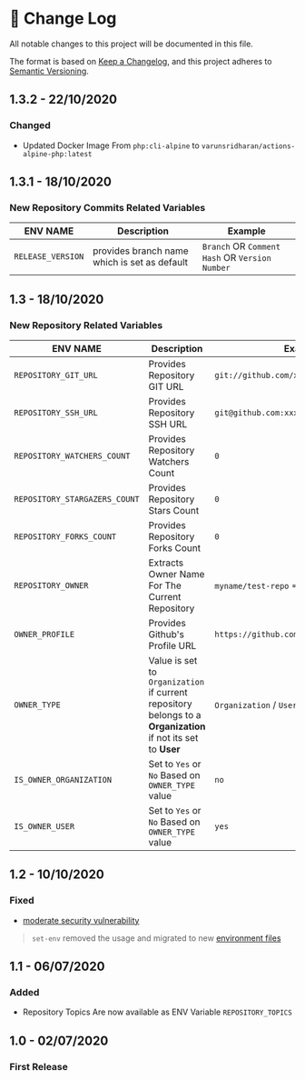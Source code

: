 # 📝  Change Log

All notable changes to this project will be documented in this file.

The format is based on [Keep a Changelog](https://keepachangelog.com/en/1.0.0/), and this project adheres to [Semantic Versioning](https://semver.org/spec/v2.0.0.html).

## 1.3.2 - 22/10/2020
### Changed
* Updated Docker Image From `php:cli-alpine` to `varunsridharan/actions-alpine-php:latest`

## 1.3.1 - 18/10/2020
### New Repository Commits Related Variables
| ENV NAME | Description | Example |
| :---: | --- | --- |
|`RELEASE_VERSION` | provides branch name which is set as default | `Branch` OR `Comment Hash` OR `Version Number` |


## 1.3 - 18/10/2020
### New Repository Related Variables
| ENV NAME | Description | Example |
| --- | --- | --- |
| `REPOSITORY_GIT_URL` | Provides Repository GIT URL | `git://github.com/xxx/xxx.git` |
| `REPOSITORY_SSH_URL` | Provides Repository SSH URL | `git@github.com:xxx/xxx.git` |
| `REPOSITORY_WATCHERS_COUNT` | Provides Repository Watchers Count | `0` |
| `REPOSITORY_STARGAZERS_COUNT` | Provides Repository Stars Count | `0` |
| `REPOSITORY_FORKS_COUNT` | Provides Repository Forks Count | `0` |
| `REPOSITORY_OWNER` | Extracts Owner Name For The Current Repository | `myname/test-repo` => `myname` |
| `OWNER_PROFILE` | Provides Github's Profile URL | `https://github.com/${REPOSITORY_OWNER}` |
| `OWNER_TYPE` | Value is set to `Organization` if current repository belongs to a **Organization** if not its set to **User** | `Organization` / `User` |
| `IS_OWNER_ORGANIZATION` |Set to `Yes` or `No` Based on `OWNER_TYPE` value  | `no` |
| `IS_OWNER_USER` | Set to `Yes` or `No` Based on `OWNER_TYPE` value | `yes` |

## 1.2 - 10/10/2020
### Fixed
* [ moderate security vulnerability](https://github.blog/changelog/2020-10-01-github-actions-deprecating-set-env-and-add-path-commands/) 
> `set-env` removed the usage and migrated to new [environment files](https://docs.github.com/en/free-pro-team@latest/actions/reference/workflow-commands-for-github-actions#environment-files)

## 1.1 - 06/07/2020
### Added
* Repository Topics Are now available as ENV Variable `REPOSITORY_TOPICS`

## 1.0 - 02/07/2020
### First Release

<!--
Template
## Unreleased
### Added

### Changed

### Deprecated

### Removed

### Fixed

### Security
-->